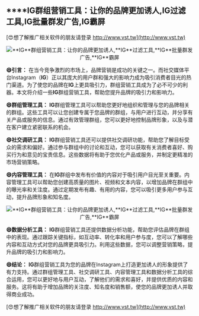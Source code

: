 ## ****IG**群组营销工具：让你的品牌更加诱人,**IG**过滤工具,**IG**批量群发广告,**IG**霸屏**

[😍想了解推广相关软件的朋友请登录 http://www.vst.tw](http://www.vst.tw)

 <center><img src="https://vst.tw/MP4/tuiguang/png/8.png" alt="**IG**群组营销工具：让你的品牌更加诱人,**IG**过滤工具,**IG**批量群发广告,**IG**霸屏"></center>

**😄引言：**
在当今竞争激烈的市场上，品牌营销是成功的关键之一。而社交媒体平台Instagram（**IG**）正以其庞大的用户群和强大的影响力成为吸引消费者目光的热门渠道。为了使您的品牌在**IG**上更具吸引力，群组营销工具成为了必不可少的利器。本文将介绍一些**IG**群组营销工具，帮助您提升品牌的吸引力和影响力。

**😄群组管理工具：**
**IG**群组管理工具可以帮助您更好地组织和管理与您的品牌相关的群组。这些工具可以让您创建专属于您品牌的群组，与用户进行互动，并分享有关产品或服务的信息。通过有效管理群组，您可以更好地控制品牌形象，以及与潜在客户建立紧密联系的机会。

**😄社交调研工具：**
**IG**群组营销工具还可以提供社交调研功能，帮助您了解目标受众的需求和偏好。通过参与群组中的讨论和互动，您可以获取有关消费者喜好、购买行为和意见的宝贵信息。这些数据将有助于您优化产品或服务，并制定更精准的市场营销策略。

**😄内容管理工具：**
在**IG**群组中发布有价值的内容对于吸引用户目光至关重要。内容管理工具可以帮助您创建高质量的图片、视频和文本内容，以增加品牌在群组中的曝光率和关注度。通过定期发布有趣、有用的内容，您可以吸引更多用户参与互动，提升品牌形象和知名度。

 <center><img src="https://vst.tw/MP4/tuiguang/png/0.png" alt="**IG**群组营销工具：让你的品牌更加诱人,**IG**过滤工具,**IG**批量群发广告,**IG**霸屏"></center>

**😄数据分析工具：**
**IG**群组营销工具还提供数据分析功能，帮助您评估品牌在群组中的表现。通过跟踪关键指标，如互动率、转化率和用户参与度，您可以了解哪些内容和互动方式对您的品牌更具吸引力。利用这些数据，您可以调整营销策略，提升品牌的吸引力和影响力。

**😄结论：**
**IG**群组营销工具为您的品牌在Instagram上打造更加诱人的形象提供了有力支持。通过群组管理工具、社交调研工具、内容管理工具和数据分析工具的综合运用，您可以更好地与用户互动，了解他们的需求和喜好，并提供优质的内容和服务。这将有助于增加品牌的关注度、知名度和销售额，使您的品牌更加诱人并取得商业成功。

[😍想了解推广相关软件的朋友请登录 http://www.vst.tw](http://www.vst.tw)



